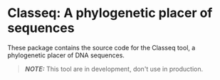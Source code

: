 # Classeq: A phylogenetic placer of sequences

These package contains the source code for the Classeq tool, a phylogenetic
placer of DNA sequences.

> **_NOTE:_** This tool are in development, don't use in production.
